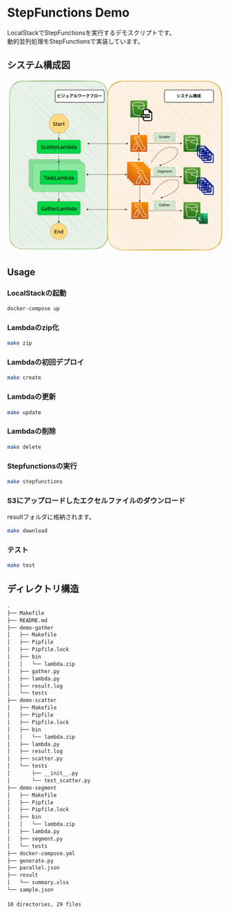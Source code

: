 # StepFunctions Demo
LocalStackでStepFunctionsを実行するデモスクリプトです。\
動的並列処理をStepFunctionsで実装しています。

## システム構成図
![システム構成図](./システム構成図.png)

## Usage
### LocalStackの起動

```bash
docker-compose up
```

### Lambdaのzip化
```bash
make zip
```

### Lambdaの初回デプロイ
```bash
make create
```

### Lambdaの更新
```bash
make update
```

### Lambdaの削除
```bash
make delete
```

### Stepfunctionsの実行
```bash
make stepfunctions
```
### S3にアップロードしたエクセルファイルのダウンロード
resultフォルダに格納されます。
```bash
make download
```

### テスト
```bash
make test
```

## ディレクトリ構造

```bash
.
├── Makefile
├── README.md
├── demo-gather
│   ├── Makefile
│   ├── Pipfile
│   ├── Pipfile.lock
│   ├── bin
│   │   └── lambda.zip
│   ├── gather.py
│   ├── lambda.py
│   ├── result.log
│   └── tests
├── demo-scatter
│   ├── Makefile
│   ├── Pipfile
│   ├── Pipfile.lock
│   ├── bin
│   │   └── lambda.zip
│   ├── lambda.py
│   ├── result.log
│   ├── scatter.py
│   └── tests
│       ├── __init__.py
│       └── test_scatter.py
├── demo-segment
│   ├── Makefile
│   ├── Pipfile
│   ├── Pipfile.lock
│   ├── bin
│   │   └── lambda.zip
│   ├── lambda.py
│   ├── segment.py
│   └── tests
├── docker-compose.yml
├── generate.py
├── parallel.json
├── result
│   └── summary.xlsx
└── sample.json

10 directories, 29 files
```
